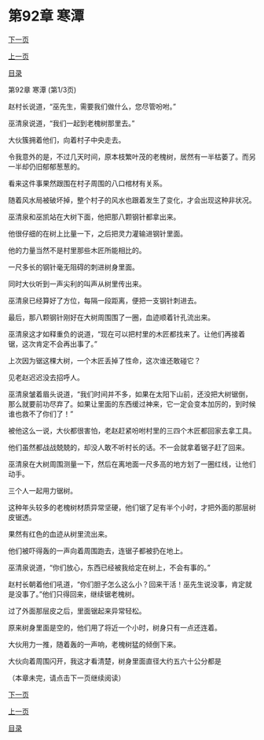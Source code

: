<h1>第92章   寒潭</h1>
            <div><p><a href="./274_%E7%AC%AC92%E7%AB%A0_%E5%AF%92%E6%BD%AD.md">下一页</a></p><p><a href="./272_%E7%AC%AC91%E7%AB%A0_%E6%A3%BA%E4%B8%8A%E6%A3%BA.md">上一页</a></p><p><a href="../">目录</a></p></div>
            <div><p>第92章   寒潭 (第1/3页)</p><p>赵村长说道，“巫先生，需要我们做什么，您尽管吩咐。”</p><p>巫清泉说道，“我们一起到老槐树那里去。”</p><p>大伙簇拥着他们，向着村子中央走去。</p><p>令我意外的是，不过几天时间，原本枝繁叶茂的老槐树，居然有一半枯萎了。而另一半却仍旧郁郁葱葱的。</p><p>看来这件事果然跟围在村子周围的八口棺材有关系。</p><p>随着风水局被破坏掉，整个村子的风水也跟着发生了变化，才会出现这种非状况。</p><p>巫清泉和巫凯站在大树下面，他把那八颗钢针都拿出来。</p><p>他很仔细的在树上比量一下，之后把灵力灌输进钢针里面。</p><p>他的力量当然不是村里那些木匠所能相比的。</p><p>一尺多长的钢针毫无阻碍的刺进树身里面。</p><p>同时大伙听到一声尖利的叫声从树里传出来。</p><p>巫清泉已经算好了方位，每隔一段距离，便把一支钢针刺进去。</p><p>最后，那八颗钢针刚好在大树周围围了一圈，血迹顺着针孔流出来。</p><p>巫清泉这才如释重负的说道，“现在可以把村里的木匠都找来了。让他们再接着锯，这次肯定不会再出事了。”</p><p>上次因为锯这棵大树，一个木匠丢掉了性命，这次谁还敢碰它？</p><p>见老赵迟迟没去招呼人。</p><p>巫清泉皱着眉头说道，“我们时间并不多，如果在太阳下山前，还没把大树锯倒，那么就要前功尽弃了。如果让里面的东西缓过神来，它一定会变本加厉的，到时候谁也救不了你们了！”</p><p>被他这么一说，大伙都很害怕，老赵赶紧吩咐村里的三四个木匠都回家去拿工具。</p><p>他们虽然都战战兢兢的，却没人敢不听村长的话。不一会就拿着锯子赶了回来。</p><p>巫清泉在大树周围测量一下，然后在离地面一尺多高的地方划了一圈红线，让他们动手。</p><p>三个人一起用力锯树。</p><p>这种年头较多的老槐树材质异常坚硬，他们锯了足有半个小时，才把外面的那层树皮锯透。</p><p>果然有红色的血迹从树里流出来。</p><p>他们被吓得轰的一声向着周围跑去，连锯子都被扔在地上。</p><p>巫清泉说道，“你们放心，东西已经被我给定在树上，不会有事的。”</p><p>赵村长朝着他们吼道，“你们胆子怎么这么小？回来干活！巫先生说没事，肯定就是没事了。”他们只得回来，继续锯老槐树。</p><p>过了外面那层皮之后，里面锯起来异常轻松。</p><p>原来树身里面是空的，他们用了将近一个小时，树身只有一点还连着。</p><p>大伙用力一推，随着轰的一声响，老槐树猛的倾倒下来。</p><p>大伙向着周围闪开，我这才看清楚，树身里面直径大约五六十公分都是</p><p>（本章未完，请点击下一页继续阅读）</p></div>
            <div><p><a href="./274_%E7%AC%AC92%E7%AB%A0_%E5%AF%92%E6%BD%AD.md">下一页</a></p><p><a href="./272_%E7%AC%AC91%E7%AB%A0_%E6%A3%BA%E4%B8%8A%E6%A3%BA.md">上一页</a></p><p><a href="../">目录</a></p></div>